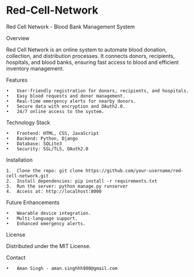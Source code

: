 # Red-Cell-Network
Red Cell Network - Blood Bank Management System

Overview

Red Cell Network is an online system to automate blood donation, collection, and distribution processes. It connects donors, recipients, hospitals, and blood banks, ensuring fast access to blood and efficient inventory management.

Features

	•	User-friendly registration for donors, recipients, and hospitals.
	•	Easy blood requests and donor management.
	•	Real-time emergency alerts for nearby donors.
	•	Secure data with encryption and OAuth2.0.
	•	24/7 online access to the system.

Technology Stack

	•	Frontend: HTML, CSS, JavaScript
	•	Backend: Python, Django
	•	Database: SQLite3
	•	Security: SSL/TLS, OAuth2.0

Installation

	1.	Clone the repo: git clone https://github.com/your-username/red-cell-network.git
	2.	Install dependencies: pip install -r requirements.txt
	3.	Run the server: python manage.py runserver
	4.	Access at: http://localhost:8000

Future Enhancements

	•	Wearable device integration.
	•	Multi-language support.
	•	Enhanced emergency alerts.

License

Distributed under the MIT License.

Contact

	•	Aman Singh - aman.singhhh900@gmail.com
